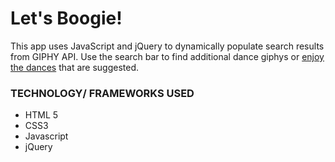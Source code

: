 # Let's Boogie!

This app uses JavaScript and jQuery to dynamically populate search results from GIPHY API. Use the search bar to find additional dance giphys or [enjoy the dances](https://jawilmer.github.io/GifTastic/) that are suggested. 

### TECHNOLOGY/ FRAMEWORKS USED ###
+ HTML 5
+ CSS3
+ Javascript
+ jQuery
